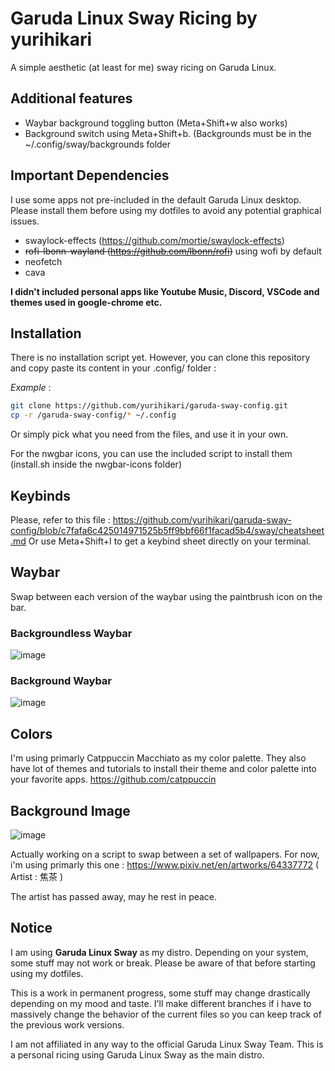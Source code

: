 # Garuda Linux Sway Ricing by yurihikari

A simple aesthetic (at least for me) sway ricing on Garuda Linux.

## Additional features
- Waybar background toggling button (Meta+Shift+w also works)
- Background switch using Meta+Shift+b. (Backgrounds must be in the ~/.config/sway/backgrounds folder

## Important Dependencies
I use some apps not pre-included in the default Garuda Linux desktop. Please install them before using my dotfiles
to avoid any potential graphical issues.
- swaylock-effects (https://github.com/mortie/swaylock-effects)
- ~~rofi-lbonn-wayland (https://github.com/lbonn/rofi)~~ using wofi by default
- neofetch
- cava

**I didn't included personal apps like Youtube Music, Discord, VSCode and themes used in google-chrome etc.**

## Installation
There is no installation script yet. However, you can clone this repository and copy paste its content in your .config/ folder :

*Example* :
```bash
git clone https://github.com/yurihikari/garuda-sway-config.git
cp -r /garuda-sway-config/* ~/.config
```

Or simply pick what you need from the files, and use it in your own.

For the nwgbar icons, you can use the included script to install them (install.sh inside the nwgbar-icons folder)

## Keybinds
Please, refer to this file : https://github.com/yurihikari/garuda-sway-config/blob/c7fafa6c425014971525b5ff9bbf66f1facad5b4/sway/cheatsheet.md
Or use Meta+Shift+I to get a keybind sheet directly on your terminal.

## Waybar
Swap between each version of the waybar using the paintbrush icon on the bar.

### Backgroundless Waybar
![image](https://user-images.githubusercontent.com/83579522/232345761-7f57e38a-0a3a-45ad-93f5-6e07bec0e4c6.png)

### Background Waybar
![image](https://user-images.githubusercontent.com/83579522/232345726-ab08a847-fd88-4e23-8006-9b465121a64c.png)

## Colors
I'm using primarly Catppuccin Macchiato as my color palette. They also have lot of themes and tutorials
to install their theme and color palette into your favorite apps.
https://github.com/catppuccin

## Background Image
![image](https://user-images.githubusercontent.com/83579522/230727420-142e2e36-8b7d-42fa-8571-cbb3eb2787fe.png)

Actually working on a script to swap between a set of wallpapers. For now, i'm using primarly this one :
https://www.pixiv.net/en/artworks/64337772 ( Artist : 焦茶 )

The artist has passed away, may he rest in peace.

## Notice
I am using **Garuda Linux Sway** as my distro. Depending on your system, some stuff may not work or break.
Please be aware of that before starting using my dotfiles.

This is a work in permanent progress, some stuff may change drastically depending on my mood and taste.
I'll make different branches if i have to massively change the behavior of the current files so you can
keep track of the previous work versions.

I am not affiliated in any way to the official Garuda Linux Sway Team. This is a personal ricing using Garuda Linux Sway as the main distro.
